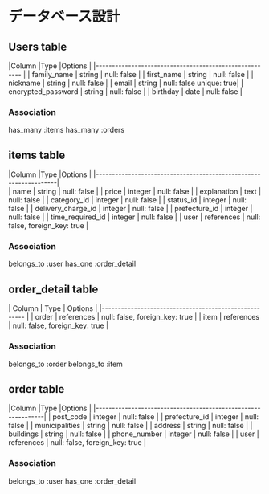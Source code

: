 # データベース設計

## Users table

|Column              |Type     |Options                  |
|------------------------------------------------------- |
| family_name        | string  | null: false             |
| first_name         | string  | null: false             |
| nickname           | string  | null: false             |
| email              | string  | null: false unique: true|
| encrypted_password | string  | null: false             |
| birthday           | date    | null: false             |

### Association
has_many :items
has_many :orders

## items table

|Column              |Type        |Options                         |
|------------------------------------------------------------------|  
| name               | string     | null: false                    |
| price              | integer    | null: false                    |
| explanation        | text       | null: false                    |
| category_id        | integer    | null: false                    |
| status_id          | integer    | null: false                    |
| delivery_charge_id | integer    | null: false                    |
| prefecture_id      | integer    | null: false                    |
| time_required_id   | integer    | null: false                    |
| user               | references | null: false, foreign_key: true |

### Association
belongs_to :user
has_one :order_detail

## order_detail table
| Column  | Type       | Options                        |
|------------------------------------------------------ |
| order   | references | null: false, foreign_key: true |
| item    | references | null: false, foreign_key: true |

### Association
belongs_to :order
belongs_to :item

## order table
|Column          |Type        |Options                         |
|--------------------------------------------------------------|
| post_code      | integer    | null: false                    |
| prefecture_id  | integer    | null: false                    |
| municipalities | string     | null: false                    |
| address        | string     | null: false                    |
| buildings      | string     | null: false                    |
| phone_number   | integer    | null: false                    |
| user           | references | null: false, foreign_key: true |

### Association
belongs_to :user
has_one :order_detail